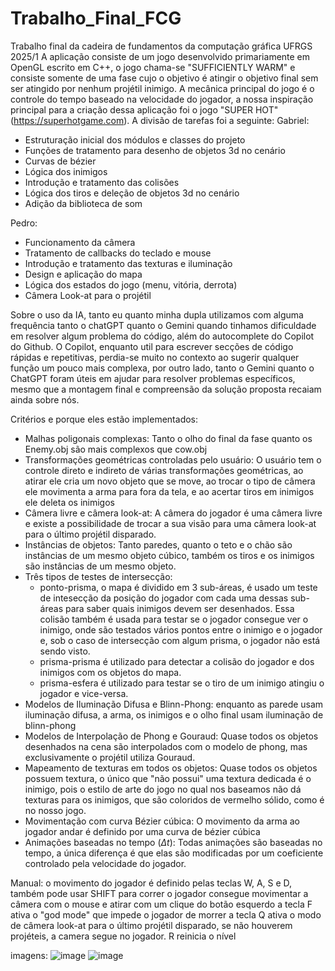 # Trabalho_Final_FCG
Trabalho final da cadeira de fundamentos da computação gráfica UFRGS 2025/1
A aplicação consiste de um jogo desenvolvido primariamente em OpenGL escrito em C++, o jogo chama-se "SUFFICIENTLY WARM" e consiste somente de uma fase cujo o objetivo é atingir o objetivo final sem ser atingido por nenhum projétil inimigo. A mecânica principal do jogo é o controle do tempo baseado na velocidade do jogador, a nossa inspiração principal para a criação dessa aplicação foi o jogo "SUPER HOT" (https://superhotgame.com).
A divisão de tarefas foi a seguinte:
Gabriel:
- Estruturação inicial dos módulos e classes do projeto
- Funções de tratamento para desenho de objetos 3d no cenário
- Curvas de bézier
- Lógica dos inimigos
- Introdução e tratamento das colisões
- Lógica dos tiros e deleção de objetos 3d no cenário
- Adição da biblioteca de som
  
Pedro:
- Funcionamento da câmera
- Tratamento de callbacks do teclado e mouse
- Introdução e tratamento das texturas e iluminação
- Design e aplicação do mapa
- Lógica dos estados do jogo (menu, vitória, derrota)
- Câmera Look-at para o projétil

Sobre o uso da IA, tanto eu quanto minha dupla utilizamos com alguma frequência tanto o chatGPT quanto o Gemini quando tinhamos dificuldade em resolver algum problema do código, além do autocomplete do Copilot do Github. O Copilot, enquanto util para escrever secções de código rápidas e repetitivas, perdia-se muito no contexto ao sugerir qualquer função um pouco mais complexa, por outro lado, tanto o Gemini quanto o ChatGPT foram úteis em ajudar para resolver problemas específicos, mesmo que a montagem final e compreensão da solução proposta recaiam ainda sobre nós.

Critérios e porque eles estão implementados:
- Malhas poligonais complexas: Tanto o olho do final da fase quanto os Enemy.obj são mais complexos que cow.obj
- Transformações geométricas controladas pelo usuário: O usuário tem o controle direto e indireto de várias transformações geométricas, ao atirar ele cria um novo objeto que se move, ao trocar o tipo de câmera ele movimenta a arma para fora da tela, e ao acertar tiros em inimigos ele deleta os inimigos
- Câmera livre e câmera look-at: A câmera do jogador é uma câmera livre e existe a possibilidade de trocar a sua visão para uma câmera look-at para o último projétil disparado.
- Instâncias de objetos: Tanto paredes, quanto o teto e o chão são instâncias de um mesmo objeto cúbico, também os tiros e os inimigos são instâncias de um mesmo objeto.
- Três tipos de testes de intersecção: 
  - ponto-prisma, o mapa é dividido em 3 sub-áreas, é usado um teste de intesecção da posição do jogador com cada uma dessas sub-áreas para saber quais inimigos devem ser desenhados. Essa colisão também é usada para testar se o jogador consegue ver o inimigo, onde são testados vários pontos entre o inimigo e o jogador e, sob o caso de intersecção com algum prisma, o jogador não está sendo visto.
  - prisma-prisma é utilizado para detectar a colisão do jogador e dos inimigos com os objetos do mapa.
  - prisma-esfera é utilizado para testar se o tiro de um inimigo atingiu o jogador e vice-versa.
- Modelos de Iluminação Difusa e Blinn-Phong: enquanto as parede usam iluminação difusa, a arma, os inimigos e o olho final usam iluminação de blinn-phong
- Modelos de Interpolação de Phong e Gouraud: Quase todos os objetos desenhados na cena são interpolados com o modelo de phong, mas exclusivamente o projétil utiliza Gouraud.
- Mapeamento de texturas em todos os objetos: Quase todos os objetos possuem textura, o único que "não possui" uma textura dedicada é o inimigo, pois o estilo de arte do jogo no qual nos baseamos não dá texturas para os inimigos, que são coloridos de vermelho sólido, como é no nosso jogo.
- Movimentação com curva Bézier cúbica: O movimento da arma ao jogador andar é definido por uma curva de bézier cúbica
- Animações baseadas no tempo ($\Delta t$): Todas animações são baseadas no tempo, a única diferença é que elas são modificadas por um coeficiente controlado pela velocidade do jogador.

Manual:
o movimento do jogador é definido pelas teclas W, A, S e D, também pode usar SHIFT para correr
o jogador consegue movimentar a câmera com o mouse e atirar com um clique do botão esquerdo
a tecla F ativa o "god mode" que impede o jogador de morrer
a tecla Q ativa o modo de câmera look-at para o último projétil disparado, se não houverem projéteis, a camera segue no jogador.
R reinicia o nível

imagens:
![image](https://github.com/user-attachments/assets/c7af83aa-c447-4465-9ed8-ddba5fdd01ca)
![image](https://github.com/user-attachments/assets/900ca8a2-b375-4e24-8e7f-4b87411c6506)
